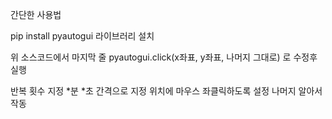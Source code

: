 간단한 사용법

pip install pyautogui 라이브러리 설치

위 소스코드에서 마지막 줄 pyautogui.click(x좌표, y좌표, 나머지 그대로) 로 수정후 실행

반복 횟수 지정
*분 *초 간격으로 지정 위치에 마우스 좌클릭하도록 설정
나머지 알아서 작동
